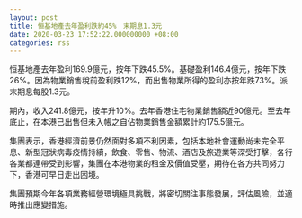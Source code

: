 ```yaml
---
layout: post
title: 恒基地產去年盈利跌約45%　末期息1.3元
date: 2020-03-23 17:52:22.000000000 +08:00
categories: rss
---
```


恒基地產去年盈利169.9億元，按年下跌45.5%。基礎盈利146.4億元，按年下跌26%。因為物業銷售稅前盈利跌12%，而出售物業所得的盈利亦按年跌73%。派末期息每股1.3元。
 
期內，收入241.8億元，按年升10%。去年香港住宅物業銷售額近90億元。至去年底止，在本港已出售但未入帳之自佔物業銷售金額累計約175.5億元。

集團表示，香港經濟前景仍然面對多項不利因素，包括本地社會運動尚未完全平息、新型冠狀病毒疫情持續，飲食、零售、物流、酒店及旅遊業等深受打擊，各行各業都連帶受到影響，集團在本港物業的租金及價值受壓，期待在各方共同努力下，香港可早日走出困境。

集團預期今年各項業務經營環境極具挑戰，將密切關注事態發展，評估風險，並適時推出應變措施。
